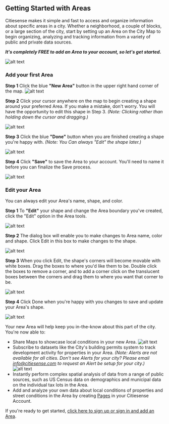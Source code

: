 ## Getting Started with Areas
Citiesense makes it simple and fast to access and organize information about specific areas in a city. Whether a neighborhood, a couple of blocks, or a large section of the city, start by setting up an Area on the City Map to begin organizing, analyzing and tracking information from a variety of public and private data sources. 
 
*__It's completely FREE to add an Area to your account, so let's get started.__*
 
 


![alt text](https://github.com/citiesense/docs/blob/master/images/ezgif.com-video-to-gif%20(11).gif?raw=true "Add your first Area")


### Add your first Area


__Step 1__
Click the blue __"New Area"__ button in the upper right hand corner of the map. 
![alt text](https://github.com/citiesense/docs/blob/master/images/step%201%20-%20New%20Area.jpg?raw=true "New Area")


__Step 2__
Click your cursor anywhere on the map to begin creating a shape around your preferred Area. If you make a mistake, don't worry. You will have the opportunity to edit this shape in Step 3. _(Note: Clicking rather than holding down the cursor and dragging.)_

![alt text](https://github.com/citiesense/docs/blob/master/images/step%202%20-%20New%20Area.jpg?raw=true "click, don't drag")
 
 
__Step 3__
Click the blue __"Done"__ button when you are finished creating a shape you're happy with. _(Note: You Can always "Edit" the shape later.)_ 
 
![alt text](https://github.com/citiesense/docs/blob/master/images/step%203%20-%20New%20Area.jpg?raw=true "Done button")

__Step 4__
Click __"Save"__ to save the Area to your account. You'll need to name it before you can finalize the Save process.  


![alt text](https://github.com/citiesense/docs/blob/master/images/step%204%20-%20New%20Area.jpg?raw=true "Save Process")



### Edit your Area
You can always edit your Area's name, shape, and color. 

__Step 1__
To __"Edit"__ your shape and change the Area boundary you've created, click the "Edit" option in the Area tools.  

![alt text](https://github.com/citiesense/docs/blob/master/images/step%200%20-%20Edit%20Area.jpg?raw=true "Open the Editor")

__Step 2__
The dialog box will enable you to make changes to Area name, color and shape. Click Edit in this box to make changes to the shape.

![alt text](https://github.com/citiesense/docs/blob/master/images/step%201%20-%20Edit%20Area.png?raw=true "Edit the Shape")

__Step 3__
When you click Edit, the shape's corners will become movable with white boxes. Drag the boxes to where you'd like them to be. Double click the boxes to remove a corner, and to add a corner click on the translucent boxes between the corners and drag them to where you want that corner to be. 

![alt text](https://github.com/citiesense/docs/blob/master/images/step%202%20-%20Edit%20Area.png?raw=true "Use the white boxes to edit the shape.")

__Step 4__
Click Done when you're happy with you changes to save and update your Area's shape.

![alt text](https://github.com/citiesense/docs/blob/master/images/step%203%20-%20Edit%20Area.png?raw=true "Click Done to update your shape.")


 
Your new Area will help keep you in-the-know about this part of the city. You're now able to:

- Share Maps to showcase local conditions in your new Area.
![alt text](https://github.com/citiesense/docs/blob/master/images/New%20Area%20-%20Share%20Maps.png?raw=true "Share Maps.")
- Subscribe to datasets like the City's building permits system to track development activity for properties in your Area. _(Note: Alerts are not available for all cities. Don't see Alerts for your city? Please email info@citiesense.com to request an Alert be setup for your city.)_  
![alt text](https://github.com/citiesense/docs/blob/master/images/New%20Area%20-%20Alerts.png?raw=true "Alerts.")
- Instantly perform complex spatial analysis of data from a range of public sources, such as US Census data on demographics and municipal data on the individual tax lots in the Area. 
- Add and analyze your own data about local conditions of properties and street conditions in the Area by creating [Pages](https://www.citiesense.com/docs/pages/03-Pages.md) in your Citiesense Account. 

If you're ready to get started, [click here to sign up or sign in and add an Area](https://www.citiesense.com/sign_in). 

